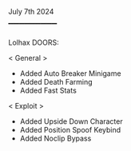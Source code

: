 July 7th 2024

▔▔▔▔▔▔▔▔▔

Lolhax DOORS:

<     General     >

+ Added Auto Breaker Minigame
+ Added Death Farming
+ Added Fast Stats

<     Exploit     >

+ Added Upside Down Character
+ Added Position Spoof Keybind
+ Added Noclip Bypass
